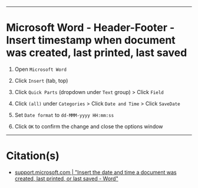
***
# Microsoft Word - Header-Footer - Insert timestamp when document was created, last printed, last saved

1. Open `Microsoft Word`

2. Click `Insert` (tab, top)

3. Click `Quick Parts` (dropdown under `Text` group) > Click `Field`

4. Click `(all)` under `Categories` > Click `Date and Time` > Click `SaveDate`

5. Set `Date format` to `dd-MMM-yyyy HH:mm:ss`

7. Click `OK` to confirm the change and close the options window


***
# Citation(s)
- [support.microsoft.com  |  "Insert the date and time a document was created, last printed, or last saved - Word"](https://support.microsoft.com/en-us/office/insert-the-date-and-time-a-document-was-created-last-printed-or-last-saved-a2c4e3cc-b096-4c50-9395-5dca9f3beed1)
